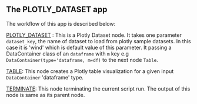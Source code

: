 ## The PLOTLY_DATASET app

The workflow of this app is described below:

[PLOTLY_DATASET](https://github.com/flojoy-io/nodes/blob/main/GENERATORS/SAMPLE_DATASET/PLOTLY_DATASET/PLOTLY_DATASET.py) : This is a Plotly Dataset node. It takes one parameter  `dataset_key`, the name of dataset to load from plotly sample datasets. In this case it is 'wind' which is default value of this parameter. It passing a DataContainer class of an `dataframe` with `m` key e.g `DataContainer(type='dataframe, m=df)` to the next node `Table`.

[TABLE](https://github.com/flojoy-io/nodes/blob/main/VISUALIZERS/PLOTLY/TABLE/TABLE.py): This node creates a Plotly table visualization for a given input `DataContainer` 'dataframe' type.

[TERMINATE](https://github.com/flojoy-io/nodes/blob/main/LOGIC_GATES/TERMINATORS/END.py): This node terminating the current script run. The output of this node is same as its parent node.
